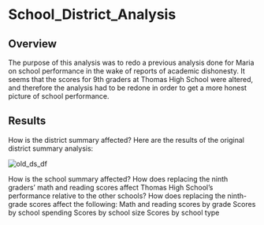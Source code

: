 # School_District_Analysis

## Overview 
The purpose of this analysis was to redo a previous analysis done for Maria on school performance in the wake of reports of academic dishonesty. It seems that the scores for 9th graders at Thomas High School were altered, and therefore the analysis had to be redone in order to get a more honest picture of school performance.

## Results
How is the district summary affected?
Here are the results of the original district summary analysis:

![old_ds_df]()



How is the school summary affected?
How does replacing the ninth graders’ math and reading scores affect Thomas High School’s performance relative to the other schools?
How does replacing the ninth-grade scores affect the following:
Math and reading scores by grade
Scores by school spending
Scores by school size
Scores by school type

